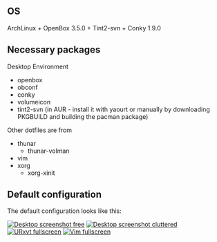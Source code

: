 ## OS

ArchLinux + OpenBox 3.5.0 + Tint2-svn + Conky 1.9.0

## Necessary packages

Desktop Environment

* openbox
* obconf
* conky
* volumeicon
* tint2-svn (in AUR - install it with yaourt or manually by downloading
  PKGBUILD and building the pacman package)

Other dotfiles are from

* thunar
  * thunar-volman
* vim
* xorg
  * xorg-xinit


## Default configuration

The default configuration looks like this:

[![Desktop screenshot free](http://i50.tinypic.com/e6c1o8.png)](http://i47.tinypic.com/2eat8xd.png)
[![Desktop screenshot cluttered](http://i48.tinypic.com/w0lruu.png)](http://i45.tinypic.com/3142i2w.png)
[![URxvt fullscreen](http://i49.tinypic.com/28lrmkp.png)](http://i49.tinypic.com/1znu72c.png)
[![Vim fullscreen](http://i45.tinypic.com/24m9u89.png)](http://i48.tinypic.com/35d6fdy.png)
